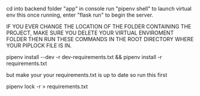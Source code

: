 cd into backend folder "app"
in console run "pipenv shell" to launch virtual env
this once running, enter "flask run" to begin the server.


IF YOU EVER CHANGE THE LOCATION OF THE FOLDER CONTAINING THE PROJECT, MAKE SURE YOU DELETE YOUR VIRTUAL ENVIROMENT FOLDER THEN RUN
THESE COMMANDS IN THE ROOT DIRECTORY WHERE YOUR PIPLOCK FILE IS IN.


pipenv install --dev -r dev-requirements.txt && pipenv install -r requirements.txt

but make your your requirements.txt is up to date
so run this first

pipenv lock -r > requirements.txt